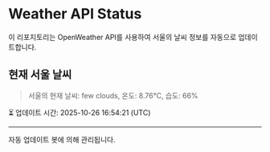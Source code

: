 
# Weather API Status

이 리포지토리는 OpenWeather API를 사용하여 서울의 날씨 정보를 자동으로 업데이트합니다.

## 현재 서울 날씨
> 서울의 현재 날씨: few clouds, 온도: 8.76°C, 습도: 66%

⏳ 업데이트 시간: 2025-10-26 16:54:21 (UTC)

---
자동 업데이트 봇에 의해 관리됩니다.

